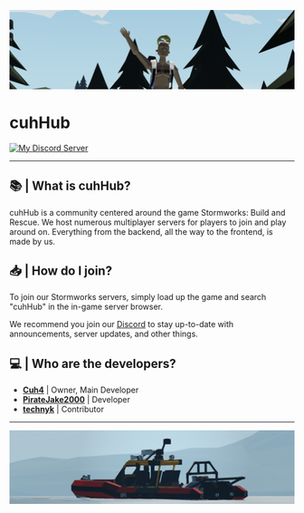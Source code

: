 ![Stormworks Screenshot](profile/imgs/3.png)

# cuhHub

[![My Discord Server](https://img.shields.io/discord/1036844019709390878?style=for-the-badge&logo=discord)](https://dsc.gg/cuhhubsw)

---

## 📚 | What is cuhHub?
cuhHub is a community centered around the game Stormworks: Build and Rescue. We host numerous multiplayer servers for players to join and play around on. Everything from the backend, all the way to the frontend, is made by us.

## 📥 | How do I join?
To join our Stormworks servers, simply load up the game and search "cuhHub" in the in-game server browser.

We recommend you join our [Discord](https://dsc.gg/cuhhubsw) to stay up-to-date with announcements, server updates, and other things.

## 💻 | Who are the developers?
- **[Cuh4](https://github.com/Cuh4)** | Owner, Main Developer
- **[PirateJake2000](https://github.com/PirateJake2000)** | Developer
- **[technyk](https://github.com/technyk)** | Contributor

---

![Stormworks Screenshot](profile/imgs/2.png)
